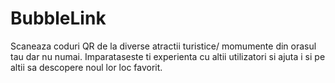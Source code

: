 # BubbleLink
Scaneaza coduri QR de la diverse atractii turistice/ momumente din orasul tau dar nu numai. Imparataseste ti experienta cu altii utilizatori si ajuta i si pe altii sa descopere noul lor loc favorit.

